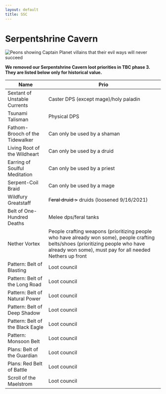 ```yaml
---
layout: default
title: SSC
---
```


# Serpentshrine Cavern

![Peons showing Captain Planet villains that their evil ways will never succeed]({{site.baseurl}}/assets/vashj.jpg)

**We removed our Serpentshrine Cavern loot priorities in TBC phase 3. They are listed below only for historical value.**

| Name                             | Prio                                                                                                                                                                                           |
| -------------------------------- | ---------------------------------------------------------------------------------------------------------------------------------------------------------------------------------------------- |
| Sextant of Unstable Currents     | Caster DPS (except mage)/holy paladin                                                                                                                                                          |
| Tsunami Talisman                 | Physical DPS                                                                                                                                                                                   |
| Fathom-Brooch of the Tidewalker  | Can only be used by a shaman                                                                                                                                                                   |
| Living Root of the Wildheart     | Can only be used by a druid                                                                                                                                                                    |
| Earring of Soulful Meditation    | Can only be used by a priest                                                                                                                                                                   |
| Serpent-Coil Braid               | Can only be used by a mage                                                                                                                                                                     |
| Wildfury Greatstaff              | ~~Feral druid >~~ druids (loosened 9/16/2021)                                                                                                                                                  |
| Belt of One-Hundred Deaths       | Melee dps/feral tanks                                                                                                                                                                          |
| Nether Vortex                    | People crafting weapons (prioritizing people who have already won some), people crafting belts/shoes (prioritizing people who have already won some), must pay for all needed Nethers up front |
| Pattern: Belt of Blasting        | Loot council                                                                                                                                                                                   |
| Pattern: Belt of the Long Road   | Loot council                                                                                                                                                                                   |
| Pattern: Belt of Natural Power   | Loot council                                                                                                                                                                                   |
| Pattern: Belt of Deep Shadow     | Loot council                                                                                                                                                                                   |
| Pattern: Belt of the Black Eagle | Loot council                                                                                                                                                                                   |
| Pattern: Monsoon Belt            | Loot council                                                                                                                                                                                   |
| Plans: Belt of the Guardian      | Loot council                                                                                                                                                                                   |
| Plans: Red Belt of Battle        | Loot council                                                                                                                                                                                   |
| Scroll of the Maelstrom          | Loot council                                                                                                                                                                                   |

